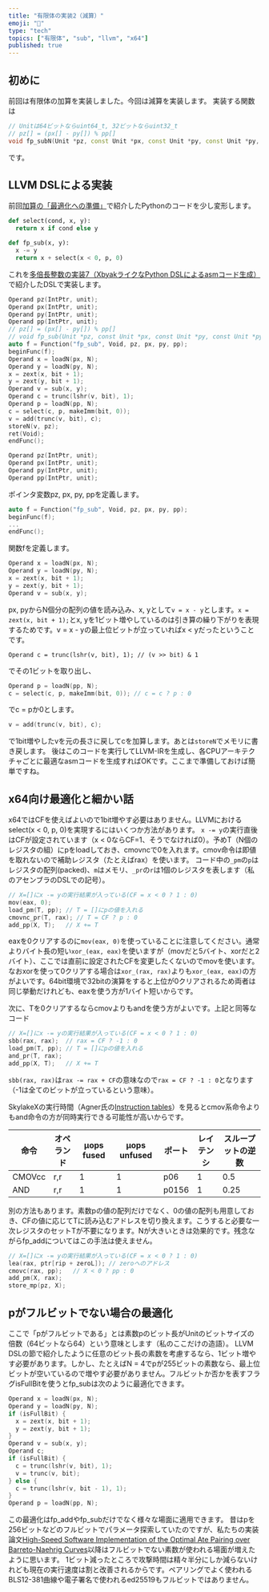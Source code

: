 ```yaml
---
title: "有限体の実装2（減算）"
emoji: "🧮"
type: "tech"
topics: ["有限体", "sub", "llvm", "x64"]
published: true
---
```

## 初めに

前回は有限体の加算を実装しました。今回は減算を実装します。
実装する関数は

```cpp
// Unitは64ビットならuint64_t, 32ビットならuint32_t
// pz[] = (px[] - py[]) % pp[]
void fp_subN(Unit *pz, const Unit *px, const Unit *py, const Unit *py, const Unit *pp);
```
です。

## LLVM DSLによる実装

前回[加算の「最適化への準備」](https://zenn.dev/herumi/articles/finite-field-01-add#%E6%9C%80%E9%81%A9%E5%8C%96%E3%81%B8%E3%81%AE%E6%BA%96%E5%82%99)で紹介したPythonのコードを少し変形します。

```python
def select(cond, x, y):
  return x if cond else y

def fp_sub(x, y):
  x -= y
  return x + select(x < 0, p, 0)
```

これを[多倍長整数の実装7（XbyakライクなPython DSLによるasmコード生成）](http://localhost:8000/articles/bitint-07-gen-asm)で紹介したDSLで実装します。

```cpp
Operand pz(IntPtr, unit);
Operand px(IntPtr, unit);
Operand py(IntPtr, unit);
Operand pp(IntPtr, unit);
// pz[] = (px[] - py[]) % pp[]
// void fp_sub(Unit *pz, const Unit *px, const Unit *py, const Unit *py, const Unit *pp);
auto f = Function("fp_sub", Void, pz, px, py, pp);
beginFunc(f);
Operand x = loadN(px, N);
Operand y = loadN(py, N);
x = zext(x, bit + 1);
y = zext(y, bit + 1);
Operand v = sub(x, y);
Operand c = trunc(lshr(v, bit), 1);
Operand p = loadN(pp, N);
c = select(c, p, makeImm(bit, 0));
v = add(trunc(v, bit), c);
storeN(v, pz);
ret(Void);
endFunc();
```

```cpp
Operand pz(IntPtr, unit);
Operand px(IntPtr, unit);
Operand py(IntPtr, unit);
Operand pp(IntPtr, unit);
```
ポインタ変数pz, px, py, ppを定義します。

```cpp
auto f = Function("fp_sub", Void, pz, px, py, pp);
beginFunc(f);
...
endFunc();
```
関数fを定義します。

```cpp
Operand x = loadN(px, N);
Operand y = loadN(py, N);
x = zext(x, bit + 1);
y = zext(y, bit + 1);
Operand v = sub(x, y);
```

px, pyからN個分の配列の値を読み込み、x, yとして`v = x - y`とします。`x = zext(x, bit + 1);`とx, yを1ビット増やしているのは引き算の繰り下がりを表現するためです。v = x - yの最上位ビットが立っていればx < yだったということです。

```cppp
Operand c = trunc(lshr(v, bit), 1); // (v >> bit) & 1
```
でその1ビットを取り出し、

```cpp
Operand p = loadN(pp, N);
c = select(c, p, makeImm(bit, 0)); // c = c ? p : 0
```
でc = pか0とします。

```cpp
v = add(trunc(v, bit), c);
```
で1bit増やしたvを元の長さに戻してcを加算します。あとは`storeN`でメモリに書き戻します。
後はこのコードを実行してLLVM-IRを生成し、各CPUアーキテクチャごとに最適なasmコードを生成すればOKです。ここまで準備しておけば簡単ですね。

## x64向け最適化と細かい話

x64ではCFを使えばよいので1bit増やす必要はありません。LLVMにおけるselect(x < 0, p, 0)を実現するにはいくつか方法があります。
`x -= y`の実行直後はCFが設定されています（x < 0ならCF=1、そうでなければ0）。予めT（N個のレジスタの組）にpをloadしておき、cmovncで0を入れます。cmov命令は即値を取れないので補助レジスタ（たとえばrax）を使います。
コード中の`_pm`の`p`はレジスタの配列(packed)、`m`はメモリ、`_pr`の`r`は1個のレジスタを表します（私のアセンブラのDSLでの記号）。

```cpp
// X=[]にx -= yの実行結果が入っている(CF = x < 0 ? 1 : 0)
mov(eax, 0);
load_pm(T, pp); // T = []にpの値を入れる
cmovnc_pr(T, rax); // T = CF ? p : 0
add_pp(X, T);   // X += T
```

eaxを0クリアするのに`mov(eax, 0)`を使っていることに注意してください。通常よりバイト長の短い`xor_(eax, eax)`を使いますが（movだと5バイト、xorだと2バイト）、ここでは直前に設定されたCFを変更したくないのでmovを使います。
なおxorを使って0クリアする場合は`xor_(rax, rax)`よりも`xor_(eax, eax)`の方がよいです。64bit環境で32bitの演算をすると上位が0クリアされるため両者は同じ挙動だけれども、eaxを使う方が1バイト短いからです。

次に、Tを0クリアするならcmovよりもandを使う方がよいです。上記と同等なコード

```cpp
// X=[]にx -= yの実行結果が入っている(CF = x < 0 ? 1 : 0)
sbb(rax, rax);  // rax = CF ? -1 : 0
load_pm(T, pp); // T = []にpの値を入れる
and_pr(T, rax);
add_pp(X, T);   // X += T
```

`sbb(rax, rax)`は`rax -= rax + CF`の意味なので`rax = CF ? -1 : 0`となります（-1は全てのビットが立っているという意味）。

SkylakeXの実行時間（Agner氏の[Instruction tables](https://www.agner.org/optimize/instruction_tables.pdf)）を見るとcmov系命令よりもand命令の方が同時実行できる可能性が高いからです。

命令|オペランド|μops fused|μops unfused|ポート|レイテンシ|スループットの逆数
-|-|-|-|-|-|-
CMOVcc|r,r|1|1|p06|1|0.5
AND|r,r|1|1|p0156|1|0.25

別の方法もあります。素数pの値の配列だけでなく、0の値の配列も用意しておき、CFの値に応じてTに読み込むアドレスを切り換えます。こうすると必要な一次レジスタのセットTが不要になります。Nが大きいときは効果的です。残念ながらfp_addについてはこの手法は使えません。

```cpp
// X=[]にx -= yの実行結果が入っている(CF = x < 0 ? 1 : 0)
lea(rax, ptr[rip + zeroL]); // zeroへのアドレス
cmovc(rax, pp);   // X < 0 ? pp : 0
add_pm(X, rax);
store_mp(pz, X);
```

## pがフルビットでない場合の最適化

ここで「pがフルビットである」とは素数pのビット長がUnitのビットサイズの倍数（64ビットなら64）という意味とします（私のここだけの造語）。
LLVM DSLの節で紹介したように任意のビット長の素数を考慮するなら、1ビット増やす必要があります。しかし、たとえばN = 4でpが255ビットの素数なら、最上位ビットが空いているので増やす必要がありません。フルビットか否かを表すフラグisFullBitを使うとfp_subは次のように最適化できます。

```cpp
Operand x = loadN(px, N);
Operand y = loadN(py, N);
if (isFullBit) {
  x = zext(x, bit + 1);
  y = zext(y, bit + 1);
}
Operand v = sub(x, y);
Operand c;
if (isFullBit) {
  c = trunc(lshr(v, bit), 1);
  v = trunc(v, bit);
} else {
  c = trunc(lshr(v, bit - 1), 1);
}
Operand p = loadN(pp, N);
```

この最適化はfp_addやfp_subだけでなく様々な場面に適用できます。
昔はpを256ビットなどのフルビットでパラメータ探索していたのですが、私たちの実装論文[High-Speed Software Implementation of the Optimal Ate Pairing over Barreto-Naehrig Curves](https://eprint.iacr.org/2010/354)以降はフルビットでない素数が使われる場面が増えたように思います。
1ビット減ったところで攻撃時間は精々半分にしか減らないけれども現在の実行速度は割と改善されるからです。ペアリングでよく使われるBLS12-381曲線や電子署名で使われるed25519もフルビットではありません。
